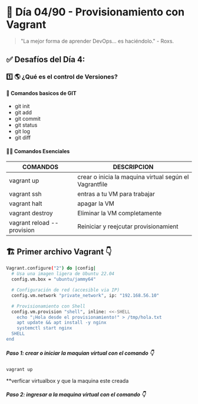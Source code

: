 # 📅 Día 04/90 - Provisionamiento con Vagrant

> "La mejor forma de aprender DevOps... es haciéndolo." - Roxs.

## ✅ Desafíos del Día 4:

### 1️⃣ 🌎 ¿Qué es el control de Versiones?

#### 🎯 **Comandos basicos de GIT**

- git init
- git add
- git commit
- git status
- git log
- git diff

#### 🧑‍💻 Comandos Esenciales

| **COMANDOS**               | **DESCRIPCION**                                        |
| -------------------------- | ------------------------------------------------------ |
| vagrant up                 | crear o inicia la maquina virtual según el Vagrantfile |
| vagrant ssh                | entras a tu VM para trabajar                           |
| vagrant halt               | apagar la VM                                           |
| vagrant destroy            | Eliminar la VM completamente                           |
| vagrant reload --provision | Reiniciar y reejcutar provisionamient                  |

## 🏗️ Primer archivo **Vagrant** 👇

```bash
Vagrant.configure("2") do |config|
  # Usa una imagen ligera de Ubuntu 22.04
  config.vm.box = "ubuntu/jammy64"

  # Configuración de red (accesible via IP)
  config.vm.network "private_network", ip: "192.168.56.10"

  # Provisionamiento con Shell
  config.vm.provision "shell", inline: <<-SHELL
    echo "¡Hola desde el provisionamiento!" > /tmp/hola.txt
    apt update && apt install -y nginx
    systemctl start nginx
  SHELL
end
```

##### **Paso 1:** crear o iniciar la maquian virtual con el comando 👇

```bash
vagrant up
```

\*\*verficar virtualbox y que la maquina este creada

##### **Paso 2:** ingresar a la maquina virtual con el comando 👇
